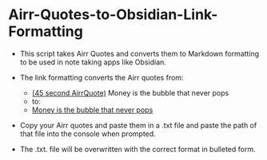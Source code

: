 # Airr-Quotes-to-Obsidian-Link-Formatting
- This script takes Airr Quotes and converts them to Markdown formatting to be used in note taking apps like Obsidian. 
- The link formatting converts the Airr quotes from: 
  - [(45 second AirrQuote)](https://www.airr.io/quote/60a4527cd0a8838a7581213e) Money is the bubble that never pops
  - to:
  - [Money is the bubble that never pops](https://www.airr.io/quote/60a4527cd0a8838a7581213e)
  
 - Copy your Airr quotes and paste them in a .txt file and paste the path of that file into the console when prompted.
 - The .txt. file will be overwritten with the correct format in bulleted form. 
